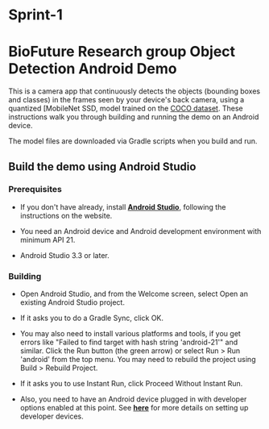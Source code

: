 # Sprint-1
# BioFuture Research group Object Detection Android Demo
 
 This is a camera app that continuously detects the objects (bounding boxes and classes) in the frames seen by your device's back camera, using a quantized [MobileNet SSD, model trained on the [COCO dataset](http://cocodataset.org/). These instructions walk you through building and running the demo on an Android device.

 The model files are downloaded via Gradle scripts when you build and run.

 <!-- TODO(b/124116863): Add app screenshot. -->

## Build the demo using Android Studio

### Prerequisites

* If you don't have already, install **[Android Studio](https://developer.android.com/studio/index.html)**, following the instructions on the website.

* You need an Android device and Android development environment with minimum API 21.
* Android Studio 3.3 or later.

### Building
* Open Android Studio, and from the Welcome screen, select Open an existing Android Studio project.

* If it asks you to do a Gradle Sync, click OK.

* You may also need to install various platforms and tools, if you get errors like "Failed to find target with hash string 'android-21'" and similar.
Click the Run button (the green arrow) or select Run > Run 'android' from the top menu. You may need to rebuild the project using Build > Rebuild Project.

* If it asks you to use Instant Run, click Proceed Without Instant Run.

* Also, you need to have an Android device plugged in with developer options enabled at this point. See **[here](https://developer.android.com/studio/run/device)** for more details on setting up developer devices.


